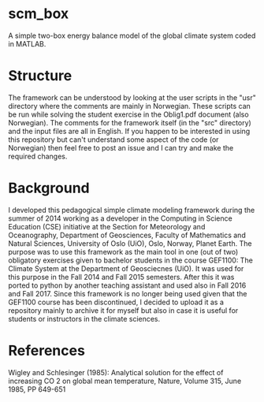 # scm_box
A simple two-box energy balance model of the global climate system coded in MATLAB.

# Structure
The framework can be understood by looking at the user scripts in the "usr" directory where the comments are mainly in Norwegian. These scripts can be run while solving the student exercise in the Oblig1.pdf document (also Norwegian). The comments for the framework itself (in the "src" directory) and the input files are all in English. If you happen to be interested in using this repository but can't understand some aspect of the code (or Norwegian) then feel free to post an issue and I can try and make the required changes.

# Background
I developed this pedagogical simple climate modeling framework during the summer of 2014 working as a developer in the Computing in Science Education (CSE) initiative at the Section for Meteorology and Oceanography, Department of Geosciences, Faculty of Mathematics and Natural Sciences, University of Oslo (UiO), Oslo, Norway, Planet Earth. The purpose was to use this framework as the main tool in one (out of two) obligatory exercises given to bachelor students in the course GEF1100: The Climate System at the Department of Geosciecnes (UiO). It was used for this purpose in the Fall 2014 and Fall 2015 semesters. After this it was ported to python by another teaching assistant and used also in Fall 2016 and Fall 2017. Since this framework is no longer being used given that the GEF1100 course has been discontinued, I decided to upload it as a repository mainly to archive it for myself but also in case it is useful for students or instructors in the climate sciences.

# References
Wigley and Schlesinger (1985): Analytical solution for the effect of increasing CO 2 on global mean temperature, Nature, Volume 315, June 1985, PP 649-651
